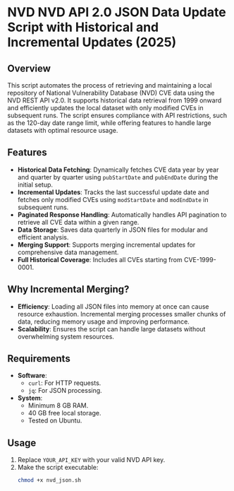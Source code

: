 # NVD NVD API 2.0 JSON Data Update Script with Historical and Incremental Updates (2025)

## Overview
This script automates the process of retrieving and maintaining a local repository of National Vulnerability Database (NVD) CVE data using the NVD REST API v2.0. It supports historical data retrieval from 1999 onward and efficiently updates the local dataset with only modified CVEs in subsequent runs. The script ensures compliance with API restrictions, such as the 120-day date range limit, while offering features to handle large datasets with optimal resource usage.

## Features
- **Historical Data Fetching**: Dynamically fetches CVE data year by year and quarter by quarter using `pubStartDate` and `pubEndDate` during the initial setup.
- **Incremental Updates**: Tracks the last successful update date and fetches only modified CVEs using `modStartDate` and `modEndDate` in subsequent runs.
- **Paginated Response Handling**: Automatically handles API pagination to retrieve all CVE data within a given range.
- **Data Storage**: Saves data quarterly in JSON files for modular and efficient analysis.
- **Merging Support**: Supports merging incremental updates for comprehensive data management.
- **Full Historical Coverage**: Includes all CVEs starting from CVE-1999-0001.

## Why Incremental Merging?
- **Efficiency**: Loading all JSON files into memory at once can cause resource exhaustion. Incremental merging processes smaller chunks of data, reducing memory usage and improving performance.
- **Scalability**: Ensures the script can handle large datasets without overwhelming system resources.

## Requirements
- **Software**:
  - `curl`: For HTTP requests.
  - `jq`: For JSON processing.
- **System**:
  - Minimum 8 GB RAM.
  - 40 GB free local storage.
  - Tested on Ubuntu.

## Usage
1. Replace `YOUR_API_KEY` with your valid NVD API key.
2. Make the script executable:  
   ```bash
   chmod +x nvd_json.sh
